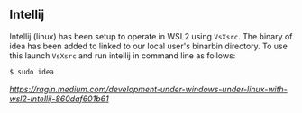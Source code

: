## Intellij

Intellij (linux) has been setup to operate in WSL2 using `VsXsrc`. The binary of idea has been added to linked to our local user's binarbin directory. To use this launch `VsXsrc` and run intellij in command line as follows:

```bash
$ sudo idea
```

_https://ragin.medium.com/development-under-windows-under-linux-with-wsl2-intellij-860daf601b61_

